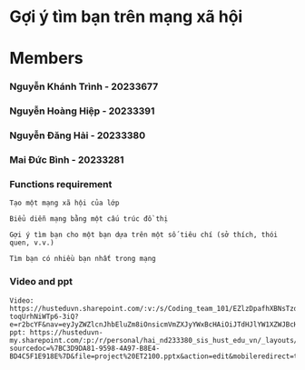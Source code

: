 #  Gợi ý tìm bạn trên mạng xã hội
#  Members
###  Nguyễn Khánh Trình - 20233677
###  Nguyễn Hoàng Hiệp - 20233391
###  Nguyễn Đăng Hải - 20233380
###  Mai Đức Bình - 20233281

###  Functions requirement
```
Tạo một mạng xã hội của lớp  

Biểu diễn mạng bằng một cấu trúc đồ thị  

Gợi ý tìm bạn cho một bạn dựa trên một số tiêu chí (sở thích, thói quen, v.v.)  

Tìm bạn có nhiều bạn nhất trong mạng

```

### Video and ppt
```
Video: https://husteduvn.sharepoint.com/:v:/s/Coding_team_101/EZlzDpafhXBNsTzdFJgzsb0BlIyHn-toqUrhNiWTp6-3iQ?e=r2bcYF&nav=eyJyZWZlcnJhbEluZm8iOnsicmVmZXJyYWxBcHAiOiJTdHJlYW1XZWJBcHAiLCJyZWZlcnJhbFZpZXciOiJTaGFyZURpYWxvZy1MaW5rIiwicmVmZXJyYWxBcHBQbGF0Zm9ybSI6IldlYiIsInJlZmVycmFsTW9kZSI6InZpZXcifX0%3D
ppt: https://husteduvn-my.sharepoint.com/:p:/r/personal/hai_nd233380_sis_hust_edu_vn/_layouts/15/Doc.aspx?sourcedoc=%7BC3D9DA81-9598-4A97-B8E4-BD4C5F1E918E%7D&file=project%20ET2100.pptx&action=edit&mobileredirect=true&DefaultItemOpen=1&web=1
```
